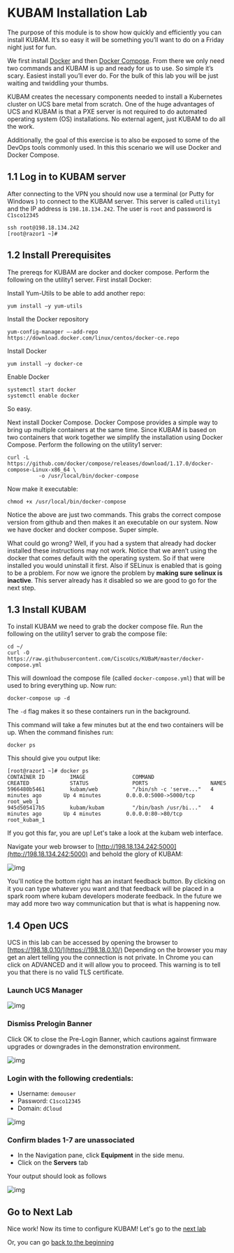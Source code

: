 # KUBAM Installation Lab

The purpose of this module is to show how quickly and efficiently you can install KUBAM. It’s so easy it will be something you’ll want to do on a Friday night just for fun.  
We first install [Docker](https://docker.com) and then [Docker Compose](https://docs.docker.com/compose/).  From there we only need two commands and KUBAM is up and ready for us to use.  So simple it’s scary.  Easiest install you’ll ever do.  For the bulk of this lab you will be just waiting and twiddling your thumbs.
 KUBAM creates the necessary components needed to install a Kubernetes cluster on UCS bare metal from scratch.  One of the huge advantages of UCS and KUBAM is that a PXE server is not required to do automated operating system (OS) installations.  No external agent, just KUBAM to do all the work.  
Additionally, the goal of this exercise is to also be exposed to some of the DevOps tools commonly used. In this this scenario we will use Docker and Docker Compose.

## 1.1 Log in to KUBAM server

After connecting to the VPN you should now use a terminal (or Putty for Windows ) to connect to the KUBAM server.  This server is called ```utility1``` and the IP address is ```198.18.134.242```.  The user is ```root``` and password is ```C1sco12345```

```
ssh root@198.18.134.242
[root@razor1 ~]#
```
## 1.2 Install Prerequisites

The prereqs for KUBAM are docker and docker compose.  Perform the following on the utility1 server.  First install Docker:Install Yum-Utils to be able to add another repo:```
yum install –y yum-utils 
```
Install the Docker repository

```yum-config-manager –-add-repo https://download.docker.com/linux/centos/docker-ce.repo
```

Install Docker

```yum install –y docker-ce```

Enable Docker

```systemctl start dockersystemctl enable docker```
So easy. 

Next install Docker Compose.  Docker Compose provides a simple way to bring up multiple containers at the same time.  Since KUBAM is based on two containers that work together we simplify the installation using Docker Compose.  Perform the following on the utility1 server:

```
curl -L https://github.com/docker/compose/releases/download/1.17.0/docker-compose-Linux-x86_64 \		  -o /usr/local/bin/docker-compose
```

Now make it executable:

```chmod +x /usr/local/bin/docker-compose```

Notice the above are just two commands. This grabs the correct compose version from github and then makes it an executable on our system.  Now we have docker and docker compose.  Super simple.  What could go wrong?  Well, if you had a system that already had docker installed these instructions may not work.  Notice that we aren’t using the docker that comes default with the operating system.  So if that were installed you would uninstall it first.  Also if SELinux is enabled that is going to be a problem.  For now we ignore the problem by __making sure selinux is inactive__.  This server already has it disabled so we are good to go for the next step.  

## 1.3 Install KUBAM

To install KUBAM we need to grab the docker compose file.  Run the following on the utility1 server to grab the compose file: 

```
cd ~/
curl -O https://raw.githubusercontent.com/CiscoUcs/KUBaM/master/docker-compose.yml 
```
This will download the compose file (called ```docker-compose.yml```) that will be used to bring everything up.  Now run: 

```
docker-compose up -d
```
The ```-d``` flag makes it so these containers run in the background. 

This command will take a few minutes but at the end two containers will be up.  When the command finishes run: 

```
docker ps
```

This should give you output like:

```
[root@razor1 ~]# docker ps
CONTAINER ID        IMAGE               COMMAND                  CREATED             STATUS              PORTS                    NAMES
5966480b5461        kubam/web           "/bin/sh -c 'serve..."   4 minutes ago       Up 4 minutes        0.0.0.0:5000->5000/tcp   root_web_1
945d505417b5        kubam/kubam         "/bin/bash /usr/bi..."   4 minutes ago       Up 4 minutes        0.0.0.0:80->80/tcp       root_kubam_1
```

If you got this far, you are up!  Let's take a look at the kubam web interface.  

Navigate your web browser to [http://198.18.134.242:5000](http://198.18.134.242:5000) and behold the glory of KUBAM:

![img](../images/kubam01.png)

You'll notice the bottom right has an instant feedback button.  By clicking on it you can type whatever you want and that feedback will be placed in a spark room where kubam developers moderate feedback.  In the future we may add more two way communication but that is what is happening now. 

## 1.4 Open UCS

UCS in this lab can be accessed by opening the browser to [https://198.18.0.10/](https://198.18.0.10/)  Depending on the browser you may get an alert telling you the connection is not private.  In Chrome you can click on ADVANCED and it will allow you to proceed.  This warning is to tell you that there is no valid TLS certificate. 

### Launch UCS Manager

![img](../images/UCS01.png)

### Dismiss Prelogin Banner

Click OK to close the Pre-Login Banner, which cautions against firmware upgrades or downgrades in the demonstration environment.

![img](../images/UCS02.png)

### Login with the following credentials:

* Username: ```demouser```
* Password: ```C1sco12345```
* Domain: ```dCloud```

![img](../images/UCS03.png)

### Confirm blades 1-7 are unassociated

* In the Navigation pane, click __Equipment__ in the side menu.
* Click on the __Servers__ tab

Your output should look as follows

![img](../images/UCS04.png)

## Go to Next Lab

Nice work!  Now its time to configure KUBAM!  Let's go to the [next lab](./menus.md)

Or, you can go [back to the beginning](../README.md)





